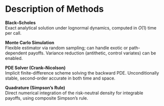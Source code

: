 # Description of Methods

**Black–Scholes**  
Exact analytical solution under lognormal dynamics, computed in $O(1)$ time per call.

**Monte Carlo Simulation**  
Flexible estimator via random sampling; can handle exotic or path-dependent payoffs. Variance reduction (antithetic, control variates) can be enabled.

**PDE Solver (Crank–Nicolson)**  
Implicit finite-difference scheme solving the backward PDE. Unconditionally stable, second-order accurate in both time and space.

**Quadrature (Simpson’s Rule)**  
Direct numerical integration of the risk-neutral density for integrable payoffs, using composite Simpson’s rule.
